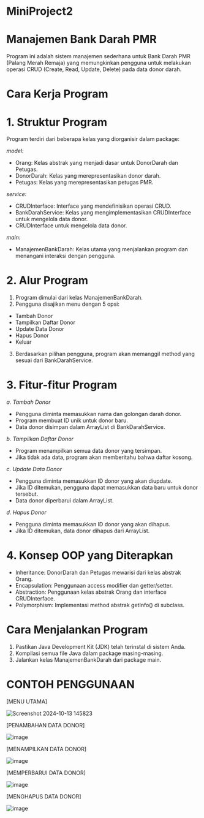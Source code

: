 # MiniProject2


# Manajemen Bank Darah PMR
Program ini adalah sistem manajemen sederhana untuk Bank Darah PMR (Palang Merah Remaja) yang memungkinkan pengguna untuk melakukan operasi CRUD (Create, Read, Update, Delete) pada data donor darah.


# Cara Kerja Program


# 1. Struktur Program
Program terdiri dari beberapa kelas yang diorganisir dalam package:

*model:*

* Orang: Kelas abstrak yang menjadi dasar untuk DonorDarah dan Petugas.
* DonorDarah: Kelas yang merepresentasikan donor darah.
* Petugas: Kelas yang merepresentasikan petugas PMR.


*service:*

* CRUDInterface: Interface yang mendefinisikan operasi CRUD.
* BankDarahService: Kelas yang mengimplementasikan CRUDInterface untuk mengelola data donor.
* CRUDInterface untuk mengelola data donor.

*main:*
* ManajemenBankDarah: Kelas utama yang menjalankan program dan menangani interaksi dengan pengguna.


# 2. Alur Program

1. Program dimulai dari kelas ManajemenBankDarah.
2. Pengguna disajikan menu dengan 5 opsi:
* Tambah Donor
* Tampilkan Daftar Donor
* Update Data Donor
* Hapus Donor
* Keluar

3. Berdasarkan pilihan pengguna, program akan memanggil method yang sesuai dari BankDarahService.

# 3. Fitur-fitur Program
*a. Tambah Donor*

* Pengguna diminta memasukkan nama dan golongan darah donor.
* Program membuat ID unik untuk donor baru.
* Data donor disimpan dalam ArrayList di BankDarahService.

*b. Tampilkan Daftar Donor*

* Program menampilkan semua data donor yang tersimpan.
* Jika tidak ada data, program akan memberitahu bahwa daftar kosong.

*c. Update Data Donor*

* Pengguna diminta memasukkan ID donor yang akan diupdate.
* Jika ID ditemukan, pengguna dapat memasukkan data baru untuk donor tersebut.
* Data donor diperbarui dalam ArrayList.

*d. Hapus Donor*

* Pengguna diminta memasukkan ID donor yang akan dihapus.
* Jika ID ditemukan, data donor dihapus dari ArrayList.

# 4. Konsep OOP yang Diterapkan

* Inheritance: DonorDarah dan Petugas mewarisi dari kelas abstrak Orang.
* Encapsulation: Penggunaan access modifier dan getter/setter.
* Abstraction: Penggunaan kelas abstrak Orang dan interface CRUDInterface.
* Polymorphism: Implementasi method abstrak getInfo() di subclass.

# Cara Menjalankan Program

1. Pastikan Java Development Kit (JDK) telah terinstal di sistem Anda.
2. Kompilasi semua file Java dalam package masing-masing.
3. Jalankan kelas ManajemenBankDarah dari package main.

# CONTOH PENGGUNAAN
[MENU UTAMA]


![Screenshot 2024-10-13 145823](https://github.com/user-attachments/assets/5f4bfd6c-6c97-4d44-9138-735607d39a55)

[PENAMBAHAN DATA DONOR]


![image](https://github.com/user-attachments/assets/a62c664f-4079-435b-81ff-fee97331d2c1)

[MENAMPILKAN DATA DONOR]


![image](https://github.com/user-attachments/assets/b41d815f-275d-4073-adf9-fde9d42c4908)

[MEMPERBARUI DATA DONOR]


![image](https://github.com/user-attachments/assets/892d793a-f9e2-4169-ba3e-94605c58564d)

[MENGHAPUS DATA DONOR]


![image](https://github.com/user-attachments/assets/bec9e7a8-3974-4b77-b2cc-46966f8e3b26)

